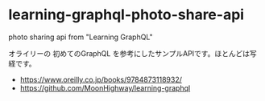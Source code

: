 # learning-graphql-photo-share-api
photo sharing api from "Learning GraphQL"

オライリーの 初めてのGraphQL を参考にしたサンプルAPIです。ほとんどは写経です。

- https://www.oreilly.co.jp/books/9784873118932/
- https://github.com/MoonHighway/learning-graphql
